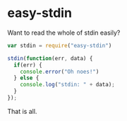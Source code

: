 # easy-stdin

Want to read the whole of stdin easily?

```javascript
var stdin = require("easy-stdin")

stdin(function(err, data) {
  if(err) {
    console.error("Oh noes!")
  } else {
    console.log("stdin: " + data);
  }
});
```

That is all.
